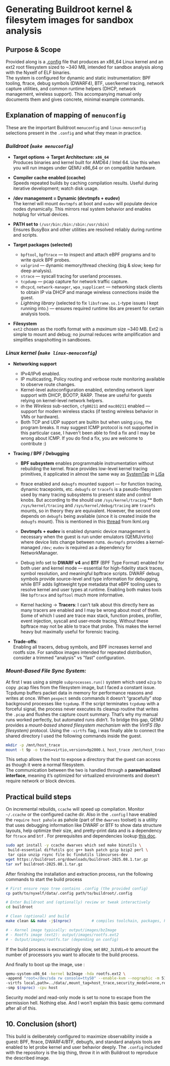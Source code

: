 
# Generating Buildroot kernel & filesytem images for sandbox analysis

## Purpose & Scope

Provided along is a [.config](https://github.com/M3rcuryLake/Nyxelf/blob/main/data/.config) file that produces an x86_64 Linux kernel and an ext2 root filesystem sized to ~340 MB, intended for sandbox analysis along with the Nyxelf of ELF binaries.  
The system is configured for dynamic and static instrumentation: BPF tooling, ftrace, debug symbols (DWARF4), BTF, user/kernel tracing, network capture utilities, and common runtime helpers (DHCP, network management, wireless support). This accompanying manual only documents them and gives concrete, minimal example commands.


## Explanation of mapping of `menuconfig`

These are the important Buildroot `menuconfig` and `linux-menuconfig` selections present in the `.config` and what they mean in practice.

### _Buildroot (`make menuconfig`)_

-   **Target options → Target Architecture: `x86_64`**  
    Produces binaries and kernel built for AMD64 / Intel 64. Use this when you will run images under QEMU x86_64 or on compatible hardware.
-   **Compiler cache enabled (ccache)**  
    Speeds repeated builds by caching compilation results. Useful during iterative development; watch disk usage. 
-   **/dev management = Dynamic (devtmpfs + eudev)**  
    The kernel will mount `devtmpfs` at boot and `eudev` will populate device nodes dynamically. This mirrors real system behavior and enables hotplug for virtual devices.    
-   **PATH set to** `(/usr/bin:/bin:/sbin:/usr/sbin)`  
    Ensures BusyBox and other utilities are resolved reliably during runtime and scripts.    
-   **Target packages (selected)**
    
    -   `bpftool`, `bpftrace` — to inspect and attach eBPF programs and to write quick BPF probes.
    -   `valgrind` — dynamic memory/thread checking (big & slow; keep for deep analysis).
    -   `strace` — syscall tracing for userland processes.
    -   `tcpdump` — pcap capture for network traffic capture.
    -   `dhcpcd`, `network-manager`, `wpa_supplicant` — networking stack clients to obtain IP via DHCP and manage wireless connections inside the guest.
    -   *Lightning library* (selected to fix `libsframe.so.1`-type issues I kept running into.) — ensures required runtime libs are present for certain analysis tools.        
-   **Filesystem**  
    `ext2` chosen as the rootfs format with a *maximum* size ~340 MB. Ext2 is simple to mount and debug; no journal reduces write amplification and simplifies snapshotting in sandboxes.
    
    
### _Linux kernel (`make linux-menuconfig`)_

-   **Networking support**
    -   IPv4/IPv6 enabled.
    -   IP multicasting, Policy routing and verbose route monitoring available to observe route changes.    
    -   Kernel-level autoconfiguration enabled, extending network layer support with DHCP, BOOTP, RARP. These are useful for guests relying on kernel-level network helpers.
    -    in the *Wireless* sub-section, `cfg80211` and `mac80211` enabled — support for modern wireless stacks (if testing wireless behavior in VMs or hardware).
    - Both TCP and UDP support are builtin but when using `ping`, the program breaks. It may suggest ICMP protocol is not supported in this particular case, I haven't been able to find a fix and I may be wrong about ICMP. If you do find a fix, you are welcome to contribute :) 
        
-   **Tracing / BPF / Debugging**
    
    -   **BPF subsystem** enables programmable instrumentation without rebuilding the kernel. ftrace provides low-level kernel tracing primitives, it applicated in almost the same way as [SystemTap](https://wiki.archlinux.org/title/SystemTap) in [LiSa](https://github.com/danielpoliakov/lisa/tree/master/lisa)
    -   ftrace enabled and `debugfs` mounted support — for function tracing, dynamic tracepoints, etc. `debugfs` or `tracefs` is a pseudo-filesystem used by many tracing subsystems to present state and control knobs. But according to the should use  `/sys/kernel/tracing`.**  Both  `/sys/kernel/tracing`  and  `/sys/kernel/debug/tracing`  are  `tracefs`  mounts, so in theory they are equivalent. However, the second one depends on  `debugfs`  being available (since it is created inside the  `debugfs`  mount). This is mentioned in this [thread](https://lkml.org/lkml/2015/1/26/454) from lkml.org

    -   **Devtmpfs + eudev** is enabled  dynamic device management is necessary when the guest is run under emulators (QEMU/virtio) where device lists change between runs. `devtmpfs` provides a kernel-managed `/dev`; `eudev` is required as a dependency for NetworkManager.
    -   Debug info set to **DWARF v4** and **BTF** (BPF Type Format) enabled for both user and kernel mode — essential for high-fidelity stack traces, symbol resolution, and meaningful bpftrace scripts. DWARF debug symbols provide source-level and type information for debugging, while BTF adds lightweight type metadata that eBPF tooling uses to resolve kernel and user types at runtime. Enabling both makes tools like `bpftrace` and `bpftool` much more informative.

    -   Kernel hacking → **Tracers**: I can't talk about this directly here as many tracers are enabled and I may be wrong about most of them. Some of which I used are trace max stack, function probes, profiler, event injection, syscall and user-mode tracing. Without these bpftrace may not be able to trace that probe. This makes the kernel heavy but maximally useful for forensic tracing.
        
-   **Trade-offs**:  
    Enabling all tracers, debug symbols, and BPF increases kernel and rootfs size. For sandbox images intended for repeated distribution, consider a trimmed "analysis" vs "fast" configuration.

### _Mount-Based File Sync System:_
At first I was using a simple `subprocesses.run()` system which used `e2cp` to copy .pcap files from the filesystem image, but I faced a constant issue. Tcpdump buffers packet data in memory for performance reasons and writes at once. When `pexpect` sends commands it doesn’t “gracefully” stop background processes like `tcpdump`.  If the script terminates `tcpdump` with a forceful signal, the process never executes its cleanup routine that writes the `.pcap` and flushes the capture count summary. That’s why my manual runs worked perfectly, but automated runs didn’t.
To bridge this gap, QEMU provides a *mount-based shared filesystem mechanism* with the *VirtFS (9p filesystem)* protocol. Using the `-virtfs` flag, i was
finally able to connect the shared directory I used the following commands inside the guest.
```bash
mkdir -p /mnt/host_trace 
mount -t 9p -o trans=virtio,version=9p2000.L host_trace /mnt/host_trace
```

This setup allows the host to expose a directory that the guest can access as though it were a normal filesystem.  
The communication between the two is handled through a **paravirtualized interface**, meaning it’s optimized for virtualized environments and doesn’t require network or block devices.

## Practical build steps

On incremental rebuilds, `ccache` will speed up compilation. Monitor `~/.ccache` or the configured cache dir. Also in the `.config` I have enabled the `require host pahole` as pahole (part of the `dwarves` toolset) is a utility that uses debugging information like DWARF or BTF to show data structure layouts, help optimize their size, and pretty-print data and is a dependency for `ftrace` and `btf` .
For prerequisites and dependencies lookup [this doc](https://buildroot.org/downloads/manual/prerequisite.txt).

```bash
sudo apt install -y ccache dwarves which sed make binutils \
 build-essential diffutils gcc g++ bash patch gzip bzip2 perl \
 tar cpio unzip rsync file bc findutils libncurses-dev
wget https://buildroot.org/downloads/buildroot-2025.08.1.tar.gz
tar xvf buildroot-2025.08.1.tar.gz
```


After finishing the installation and extraction process, run the following commands to start the build process 

```bash
# First ensure repo tree contains .config (the provided config)
cp path/to/nyxelf/data/.config path/to/buildroot/.config

# Enter Buildroot and (optionally) review or tweak interactively
cd buildroot

# Clean (optional) and build
make clean && make -j$(nproc)         # compiles toolchain, packages, kernel, rootfs

# - Kernel image typically: output/images/bzImage
# - Rootfs image (ext2): output/images/rootfs.ext2
# - Output/images/rootfs.tar (depending on config)

```
If the build process is excruciatingly slow, set `BR2_JLEVEL=0` to amount the number of processors you want to allocate to the build process.

And finally to boot up the image, use :
```bash
qemu-system-x86_64 -kernel bzImage -hda rootfs.ext2 \
-append "root=/dev/sda rw console=ttyS0" --enable-kvm --nographic -m 512\
-virtfs local,path=../data/,mount_tag=host_trace,security_model=none,readonly=off \
-smp $(nproc) -cpu host
```
Security model and read-only mode is set to none to escape from the permission hell. Nothing else. And I won't explain this basic qemu command after all of this.

## 10. Conclusion (short)

This build is deliberately configured to maximize observability inside a guest: BPF, ftrace, DWARF4/BTF, debugfs, and standard analysis tools are enabled to let probe kernel and user behavior deeply. The `.config` included with the repository is the big thing, throw it in with Buildroot to reproduce the described image.
